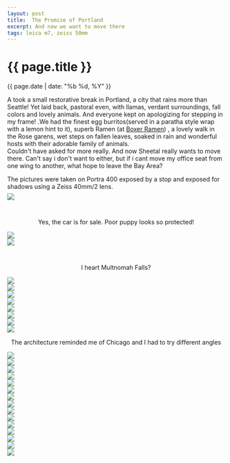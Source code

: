 ```yaml
---
layout: post
title:  The Promise of Portland
excerpt: And now we want to move there
tags: leica m7, zeiss 50mm
---
```




{{ page.title }}
================
<div class="pdate"> {{ page.date | date: "%b %d, %Y" }} </div>


<div class="row">
<div class="col-xs-12">
<p>
A took  a small restorative break in Portland, a city that rains more than Seattle! Yet laid back, pastoral even, with llamas,
verdant surroundings, fall colors and lovely animals. And everyone kept on apologizing for stepping in my frame! 
.We had the finest egg burritos(served in a paratha style wrap with a lemon hint to it), superb Ramen (at <a href="http://www.boxerramen.com/"> Boxer Ramen</a>)
, a lovely walk in the Rose garens, wet steps on fallen leaves, soaked in rain and wonderful hosts with their adorable family of animals.
<br/>
Couldn't have asked for more really. And now Sheetal really wants to move there. Can't say i don't want to either, but
if i cant move  my office seat from one wing to another, what hope to leave the Bay Area?
</p>
The pictures were taken on Portra 400 exposed by a stop and exposed for shadows using a Zeiss 40mm/2 lens.

<div class="row row-centered">
<div class="col-xs-11 col-centered">

<div id="demo6" class="flex-images" style="padding-top:0.5em;">

<div class="item" data-w="900" data-h="599" data-solo="y">
	<div class="img"><a href="{{ site.url }}/images/photos/port/t-AA001A.jpg"><img src="{{ site.url }}/images/blank.gif" data-src="{{ site.url }}/images/photos/port/st-bord-AA001A.jpg"></a></div>
</div>

<p style="padding-top:2em;text-align:center;float:center;">
Yes, the car is for sale. Poor puppy looks so protected!
</p>

<div class="item" data-w="900" data-h="601">
	<div class="img"><a href="{{ site.url }}/images/photos/port/t-AA003A.jpg"><img src="{{ site.url }}/images/blank.gif" data-src="{{ site.url }}/images/photos/port/st-bord-AA003A.jpg"></a></div>
</div>
<div class="item" data-w="601" data-h="900">
	<div class="img"><a href="{{ site.url }}/images/photos/port/t-AA006A.jpg"><img src="{{ site.url }}/images/blank.gif" data-src="{{ site.url }}/images/photos/port/st-bord-AA006A.jpg"></a></div>
</div>
<p style="padding-top:2em;text-align:center;float:center;">
I heart Multnomah Falls?
</p>


<div class="item" data-w="601" data-h="900">
	<div class="img"><a href="{{ site.url }}/images/photos/port/t-AA008A.jpg"><img src="{{ site.url }}/images/blank.gif" data-src="{{ site.url }}/images/photos/port/st-bord-AA008A.jpg"></a></div>
</div>
<div class="item" data-w="601" data-h="900">
	<div class="img"><a href="{{ site.url }}/images/photos/port/t-AA009A.jpg"><img src="{{ site.url }}/images/blank.gif" data-src="{{ site.url }}/images/photos/port/st-bord-AA009A.jpg"></a></div>
</div>
<div class="item" data-w="601" data-h="900">
	<div class="img"><a href="{{ site.url }}/images/photos/port/t-AA010A.jpg"><img src="{{ site.url }}/images/blank.gif" data-src="{{ site.url }}/images/photos/port/st-bord-AA010A.jpg"></a></div>
</div>
<div class="item" data-w="900" data-h="601">
	<div class="img"><a href="{{ site.url }}/images/photos/port/t-AA011A.jpg"><img src="{{ site.url }}/images/blank.gif" data-src="{{ site.url }}/images/photos/port/st-bord-AA011A.jpg"></a></div>
</div>
<div class="item" data-w="900" data-h="601">
	<div class="img"><a href="{{ site.url }}/images/photos/port/t-AA012A.jpg"><img src="{{ site.url }}/images/blank.gif" data-src="{{ site.url }}/images/photos/port/st-bord-AA012A.jpg"></a></div>
</div>
<div class="item" data-w="900" data-h="601" data-flush="y">
	<div class="img"><a href="{{ site.url }}/images/photos/port/t-AA014A.jpg"><img src="{{ site.url }}/images/blank.gif" data-src="{{ site.url }}/images/photos/port/st-bord-AA014A.jpg"></a></div>
</div>
<div class="item" data-w="900" data-h="598" data-flush="y">
	<div class="img"><a href="{{ site.url }}/images/photos/port/t-AA015A.jpg"><img src="{{ site.url }}/images/blank.gif" data-src="{{ site.url }}/images/photos/port/st-bord-AA015A.jpg"></a></div>
</div>
<div class="item" data-w="601" data-h="900" data-sqz="y">
	<div class="img"><a href="{{ site.url }}/images/photos/port/t-AA016A.jpg"><img src="{{ site.url }}/images/blank.gif" data-src="{{ site.url }}/images/photos/port/st-bord-AA016A.jpg"></a></div>
</div>
<p style="text-align:center;float:center;">
The architecture reminded me of Chicago and I had to try different angles
</p>


<div class="item" data-w="900" data-h="601">
	<div class="img"><a href="{{ site.url }}/images/photos/port/t-AA021A.jpg"><img src="{{ site.url }}/images/blank.gif" data-src="{{ site.url }}/images/photos/port/st-bord-AA021A.jpg"></a></div>
</div>
<div class="item" data-w="601" data-h="900">
	<div class="img"><a href="{{ site.url }}/images/photos/port/t-AA022A.jpg"><img src="{{ site.url }}/images/blank.gif" data-src="{{ site.url }}/images/photos/port/st-bord-AA022A.jpg"></a></div>
</div>
<div class="item" data-w="572" data-h="900">
	<div class="img"><a href="{{ site.url }}/images/photos/port/t-AA023A.jpg"><img src="{{ site.url }}/images/blank.gif" data-src="{{ site.url }}/images/photos/port/st-bord-AA023A.jpg"></a></div>
</div>
<div class="item" data-w="601" data-h="900">
	<div class="img"><a href="{{ site.url }}/images/photos/port/t-AA024A.jpg"><img src="{{ site.url }}/images/blank.gif" data-src="{{ site.url }}/images/photos/port/st-bord-AA024A.jpg"></a></div>
</div>
<div class="item" data-w="900" data-h="601">
	<div class="img"><a href="{{ site.url }}/images/photos/port/t-AA025A.jpg"><img src="{{ site.url }}/images/blank.gif" data-src="{{ site.url }}/images/photos/port/st-bord-AA025A.jpg"></a></div>
</div>
<div class="item" data-w="601" data-h="900">
	<div class="img"><a href="{{ site.url }}/images/photos/port/t-AA026A.jpg"><img src="{{ site.url }}/images/blank.gif" data-src="{{ site.url }}/images/photos/port/st-bord-AA026A.jpg"></a></div>
</div>
<div class="item" data-w="900" data-h="601">
	<div class="img"><a href="{{ site.url }}/images/photos/port/t-AA028.jpg"><img src="{{ site.url }}/images/blank.gif" data-src="{{ site.url }}/images/photos/port/st-bord-AA028.jpg"></a></div>
</div>
<div class="item" data-w="601" data-h="900" data-flush="y">
	<div class="img"><a href="{{ site.url }}/images/photos/port/t-AA029.jpg"><img src="{{ site.url }}/images/blank.gif" data-src="{{ site.url }}/images/photos/port/st-bord-AA029.jpg"></a></div>
</div>
<div class="item" data-w="601" data-h="900" data-sqz="y">
	<div class="img"><a href="{{ site.url }}/images/photos/port/t-AA030.jpg"><img src="{{ site.url }}/images/blank.gif" data-src="{{ site.url }}/images/photos/port/st-bord-AA030.jpg"></a></div>
</div>
<div class="item" data-w="900" data-h="601" data-flush="y">
	<div class="img"><a href="{{ site.url }}/images/photos/port/t-AA032.jpg"><img src="{{ site.url }}/images/blank.gif" data-src="{{ site.url }}/images/photos/port/st-bord-AA032.jpg"></a></div>
</div>
<div class="item" data-w="900" data-h="601" data-sqz="y">
	<div class="img"><a href="{{ site.url }}/images/photos/port/t-AA034.jpg"><img src="{{ site.url }}/images/blank.gif" data-src="{{ site.url }}/images/photos/port/st-bord-AA034.jpg"></a></div>
</div>
<div class="item" data-w="900" data-h="601">
	<div class="img"><a href="{{ site.url }}/images/photos/port/t-AA036.jpg"><img src="{{ site.url }}/images/blank.gif" data-src="{{ site.url }}/images/photos/port/st-bord-AA036.jpg"></a></div>
</div>
<div class="item" data-w="900" data-h="601" data-flush="y">
	<div class="img"><a href="{{ site.url }}/images/photos/port/t-AB_0000.jpg"><img src="{{ site.url }}/images/blank.gif" data-src="{{ site.url }}/images/photos/port/st-bord-AB_0000.jpg"></a></div>
</div>
<div class="item" data-w="601" data-h="900" data-sqz="y">
	<div class="img"><a href="{{ site.url }}/images/photos/port/t-AB000.jpg"><img src="{{ site.url }}/images/blank.gif" data-src="{{ site.url }}/images/photos/port/st-bord-AB000.jpg"></a></div>
</div>
<div class="item" data-w="600" data-h="900">
	<div class="img"><a href="{{ site.url }}/images/photos/port/t-DSCF1379.jpg"><img src="{{ site.url }}/images/blank.gif" data-src="{{ site.url }}/images/photos/port/t-DSCF1379.jpg"></a></div>
</div>

</div></div></div>


</div>
</div>

<script>
$('#demo6').flexImages({ rowHeight:700 , truncate: 0});
</script>








<!-- Ends op most -->
